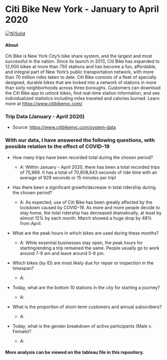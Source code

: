 # Citi Bike New York - January to April 2020

[![N|Solid](https://s3.amazonaws.com/mot-marketing-whitelabel-prod/nyc/CitiBike_Logo_p.svg)](https://nodesource.com/products/nsolid)

#### About

Citi Bike is New York City’s bike share system, and the largest and most successful in the nation. Since its launch in 2013, Citi Bike has expanded to 12,000 bikes at more than 750 stations and has become a fun, affordable, and integral part of New York’s public transportation network, with more than 70 million rides taken to date. Citi Bike consists of a fleet of specially designed, durable bikes that are locked into a network of stations in more than sixty neighborhoods across three boroughs. Customers can download the Citi Bike app to unlock bikes, find real-time station information, and see individualized statistics including miles traveled and calories burned. 
Learn more at https://www.citibikenyc.com/


### Trip Data (January - April 2020)

  - Source: https://www.citibikenyc.com/system-data


### With our data, I have answered the following questions, with possible relation to the effect of COVID-19

 - How many trips have been recorded total during the chosen period?
    - A: Within January - April 2020, there has been a total recorded trips of 75,969.
         It has a total of 70,608,643 seconds of ride time with an average of 929 seconds or 15 minutes per trip!
         
 - Has there been a significant growth/decrease in total ridership during the chosen period?
    - A: As expected, use of Citi Bike has been greatly affected by the lockdown caused by COVID-19. As more and more people decide to stay home, the total ridership has decreased dramatically, at least by almost 12% by each month. March showed a huge drop by 48% from April.

 - What are the peak hours in which bikes are used during these months?
     - A: While essential businesses stay open, the peak hours for starting/ending a trip remained the same. People usually go to work around 7-9 am and leave around 5-6 pm. 
     
 - Which bikes (by ID) are most likely due for repair or inspection in the timespan?
     - A:
 - Today, what are the bottom 10 stations in the city for starting a journey?
     - A:

 - What is the proportion of short-term customers and annual subscribers?
     - A:
 - Today, what is the gender breakdown of active participants (Male v. Female)?
      - A:
      
      
  
#### More analysis can be viewed on the tableau file in this repository.
      
 


